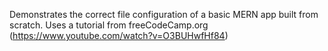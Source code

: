 Demonstrates the correct file configuration of a basic MERN app built from scratch.
Uses a tutorial from freeCodeCamp.org (https://www.youtube.com/watch?v=O3BUHwfHf84)
